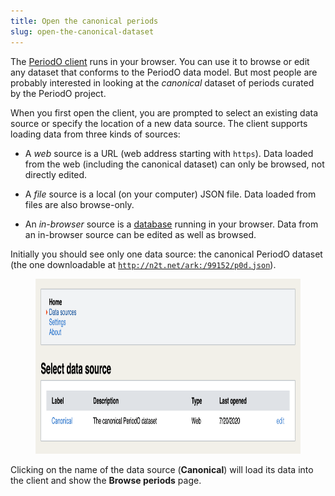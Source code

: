 ```yaml
---
title: Open the canonical periods
slug: open-the-canonical-dataset
---
```


The [PeriodO client](https://client.perio.do) runs in your browser. You can use it to browse or edit any dataset that conforms to the PeriodO data model. But most people are probably interested in looking at the *canonical* dataset of periods curated by the PeriodO project.

When you first open the client, you are prompted to select an existing data source or specify the location of a new data source. The client supports loading data from three kinds of sources:

  * A *web* source is a URL (web address starting with `https`). Data loaded from the web (including the canonical dataset) can only be browsed, not directly edited.
  
  * A *file* source is a local (on your computer) JSON file. Data loaded from files are also browse-only.
  
  * An *in-browser* source is a [database](#create-or-edit) running in your browser. Data from an in-browser source can be edited as well as browsed.

Initially you should see only one data source: the canonical PeriodO dataset (the one downloadable at [`http://n2t.net/ark:/99152/p0d.json`](http://n2t.net/ark:/99152/p0d.json)).

<figure>
<img class="screenshot"
     src="/images/select-data-source.png"
     alt="Selecting a data source"
     width="800"
     height="280">
<figcaption>

</figcaption>
</figure>

Clicking on the name of the data source (**Canonical**) will load its data into the client and show the **Browse periods** page.

